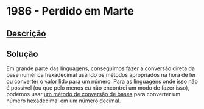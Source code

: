 # 1986 - Perdido em Marte

## [Descrição](https://www.beecrowd.com.br/judge/pt/problems/view/1986)

## Solução

Em grande parte das linguagens, conseguimos fazer a conversão direta da base numérica hexadecimal usando os métodos apropriados na hora de ler ou converter o valor lido para um número. Para as linguagens onde isso não é possível (ou que pelo menos eu não encontrei um modo de fazer isso), podemos usar [um método de conversão de bases](../../../base-teorica/matematica/base-numerica/README.md) para converter um número hexadecimal em um número decimal.